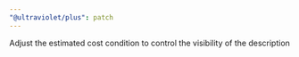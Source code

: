 ```yaml
---
"@ultraviolet/plus": patch
---
```


Adjust the estimated cost condition to control the visibility of the description
